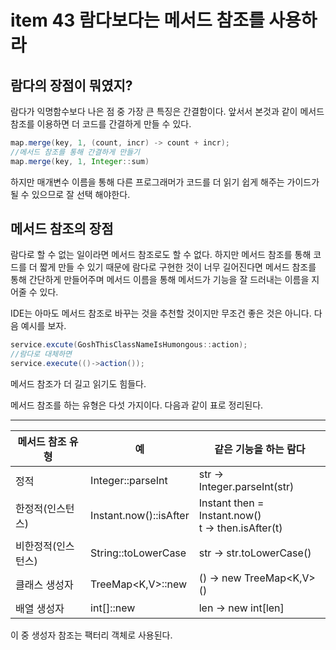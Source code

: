 # item 43 람다보다는 메서드 참조를 사용하라

## 람다의 장점이 뭐였지?

람다가 익명함수보다 나은 점 중 가장 큰 특징은 간결함이다. 앞서서 본것과 같이 메서드 참조를 이용하면 더 코드를 간결하게 만들 수 있다.

```java
map.merge(key, 1, (count, incr) -> count + incr);
//메서드 참조를 통해 간결하게 만들기
map.merge(key, 1, Integer::sum)
```

하지만 매개변수 이름을 통해 다른 프로그래머가 코드를 더 읽기 쉽게 해주는 가이드가 될 수 있으므로 잘 선택 해야한다.

## 메서드 참조의 장점

람다로 할 수 없는 일이라면 메서드 참조로도 할 수 없다. 하지만 메서드 참조를 통해 코드를 더 짧게 만들 수 있기 때문에 람다로 구현한 것이 너무 길어진다면 메서드 참조를 통해 간단하게 만들어주며 메서드 이름을 통해 메서드가 기능을 잘 드러내는 이름을 지어줄 수 있다.

IDE는 아마도 메서드 참조로 바꾸는 것을 추천할 것이지만 무조건 좋은 것은 아니다. 다음 예시를 보자.

```java
service.excute(GoshThisClassNameIsHumongous::action);
//람다로 대체하면
service.execute(()->action());
```

메서드 참조가 더 길고 읽기도 힘들다.

메서드 참조를 하는 유형은 다섯 가지이다. 다음과 같이 표로 정리된다.

---

| 메서드 참조 유형   | 예                     | 같은 기능을 하는 람다                                  |
| ------------------ | ---------------------- | ------------------------------------------------------ |
| 정적               | Integer::parseInt      | str -> Integer.parseInt(str)                           |
| 한정적(인스턴스)   | Instant.now()::isAfter | Instant then = Instant.now()<br />t -> then.isAfter(t) |
| 비한정적(인스턴스) | String::toLowerCase    | str -> str.toLowerCase()                               |
| 클래스 생성자      | TreeMap<K,V>::new      | () -> new TreeMap<K,V> ()                              |
| 배열 생성자        | int[]::new             | len -> new int[len]                                    |

이 중 생성자 참조는 팩터리 객체로 사용된다.